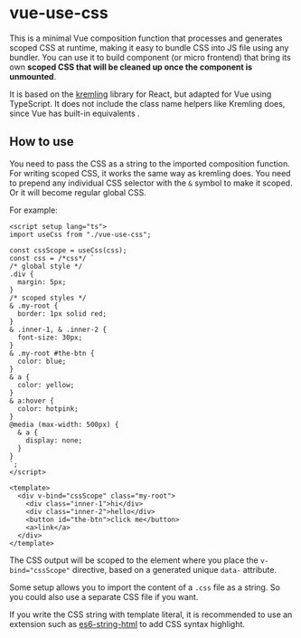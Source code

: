 # vue-use-css

This is a minimal Vue composition function that processes and generates scoped CSS at runtime, making it easy to bundle CSS into JS file using any bundler. You can use it to build component (or micro frontend) that bring its own **scoped CSS that will be cleaned up once the component is unmounted**.

It is based on the [kremling](https://github.com/CanopyTax/kremling) library for React, but adapted for Vue using TypeScript. It does not include the class name helpers like Kremling does, since Vue has built-in equivalents .

## How to use

You need to pass the CSS as a string to the imported composition function. For writing scoped CSS, it works the same way as kremling does. You need to prepend any individual CSS selector with the `&` symbol to make it scoped. Or it will become regular global CSS.

For example:

```vue
<script setup lang="ts">
import useCss from "./vue-use-css";

const cssScope = useCss(css);
const css = /*css*/ `
/* global style */
.div {
  margin: 5px;
}
/* scoped styles */
& .my-root {
  border: 1px solid red;
}
& .inner-1, & .inner-2 {
  font-size: 30px;
}
& .my-root #the-btn {
  color: blue;
}
& a {
  color: yellow;
}
& a:hover {
  color: hotpink;
}
@media (max-width: 500px) {
  & a {
    display: none;
  }
}
`;
</script>

<template>
  <div v-bind="cssScope" class="my-root">
    <div class="inner-1">hi</div>
    <div class="inner-2">hello</div>
    <button id="the-btn">click me</button>
    <a>link</a>
  </div>
</template>
```

The CSS output will be scoped to the element where you place the `v-bind="cssScope"` directive, based on a generated unique `data-` attribute.

Some setup allows you to import the content of a `.css` file as a string. So you could also use a separate CSS file if you want.

If you write the CSS string with template literal, it is recommended to use an extension such as [es6-string-html](https://marketplace.visualstudio.com/items?itemName=Tobermory.es6-string-html) to add CSS syntax highlight.
